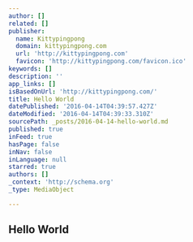 ```yaml
---
author: []
related: []
publisher:
  name: Kittypingpong
  domain: kittypingpong.com
  url: 'http://kittypingpong.com'
  favicon: 'http://kittypingpong.com/favicon.ico'
keywords: []
description: ''
app_links: []
isBasedOnUrl: 'http://kittypingpong.com/'
title: Hello World
datePublished: '2016-04-14T04:39:57.427Z'
dateModified: '2016-04-14T04:39:33.310Z'
sourcePath: _posts/2016-04-14-hello-world.md
published: true
inFeed: true
hasPage: false
inNav: false
inLanguage: null
starred: true
authors: []
_context: 'http://schema.org'
_type: MediaObject

---
```

<article style=""><h1>Hello World</h1></article>